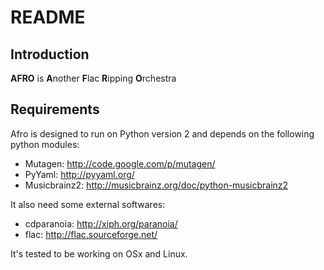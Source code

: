 README
======

Introduction
------------

**AFRO** is **A**nother **F**lac **R**ipping **O**rchestra

Requirements
------------

Afro is designed to run on Python version 2 and depends on the following python modules:

 - Mutagen: http://code.google.com/p/mutagen/
 - PyYaml: http://pyyaml.org/
 - Musicbrainz2: http://musicbrainz.org/doc/python-musicbrainz2

It also need some external softwares:

 - cdparanoia: http://xiph.org/paranoia/
 - flac: http://flac.sourceforge.net/

It's tested to be working on OSx and Linux.

